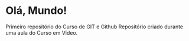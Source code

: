 # Olá, Mundo!
 Primeiro repositório do Curso de GIT e Github
Repositório criado durante uma aula do Curso em Vídeo.